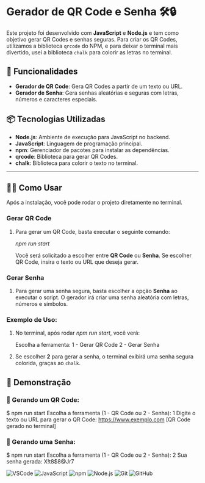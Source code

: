 # Gerador de QR Code e Senha 🛠️🔒

Este projeto foi desenvolvido com **JavaScript** e **Node.js** e tem como objetivo gerar QR Codes e senhas seguras. Para criar os QR Codes, utilizamos a biblioteca `qrcode` do NPM, e para deixar o terminal mais divertido, usei a biblioteca `chalk` para colorir as letras no terminal.

## 🚀 Funcionalidades

- **Gerador de QR Code**: Gera QR Codes a partir de um texto ou URL.
- **Gerador de Senha**: Gera senhas aleatórias e seguras com letras, números e caracteres especiais.

## 📦 Tecnologias Utilizadas

- **Node.js**: Ambiente de execução para JavaScript no backend.
- **JavaScript**: Linguagem de programação principal.
- **npm**: Gerenciador de pacotes para instalar as dependências.
- **qrcode**: Biblioteca para gerar QR Codes.
- **chalk**: Biblioteca para colorir o texto no terminal.


--------------------------------------------------------------------------------------------------------------

## 🏃‍♂️ Como Usar

Após a instalação, você pode rodar o projeto diretamente no terminal.

### Gerar QR Code

1. Para gerar um QR Code, basta executar o seguinte comando:
  
    *npm run start*
    
    Você será solicitado a escolher entre **QR Code** ou **Senha**. Se escolher QR Code, insira o texto ou URL que deseja gerar.

### Gerar Senha

1. Para gerar uma senha segura, basta escolher a opção **Senha** ao executar o script. O gerador irá criar uma senha aleatória com letras, números e símbolos.

### Exemplo de Uso:

1. No terminal, após rodar *npm run start*, você verá:
   
    Escolha a ferramenta:
    1 - Gerar QR Code
    2 - Gerar Senha
    

2. Se escolher **2** para gerar a senha, o terminal exibirá uma senha segura colorida, graças ao `chalk`.

## 📸 Demonstração

### 📱 Gerando um QR Code:

$ npm run start
Escolha a ferramenta (1 - QR Code ou 2 - Senha): 1
Digite o texto ou URL para gerar o QR Code: https://www.exemplo.com
[QR Code gerado no terminal]

### 🔐 Gerando uma Senha:

$ npm run start
Escolha a ferramenta (1 - QR Code ou 2 - Senha): 2
Sua senha gerada: X!t8$8@Jr7




![VSCode](https://img.shields.io/badge/VSCode-0078d4?style=for-the-badge&logo=visualstudiocode&logoColor=white)
![JavaScript](https://img.shields.io/badge/JavaScript-F7DF1E?style=for-the-badge&logo=javascript&logoColor=black)
![npm](https://img.shields.io/badge/npm-FF4136?style=for-the-badge&logo=npm&logoColor=white)
![Node.js](https://img.shields.io/badge/Node.js-339933?style=for-the-badge&logo=node.js&logoColor=white)
![Git](https://img.shields.io/badge/Git-F05032?style=for-the-badge&logo=git&logoColor=white)
![GitHub](https://img.shields.io/badge/GitHub-181717?style=for-the-badge&logo=github&logoColor=white)

